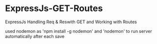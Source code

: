# ExpressJs-GET-Routes
ExpressJs Handling Req &amp; Reswith GET and Working with Routes

used nodemon as 'npm install -g nodemon' and 'nodemon' to run server automatically after each save

